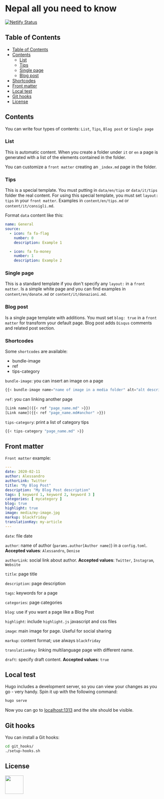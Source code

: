 # Nepal all you need to know 
[![Netlify Status](https://api.netlify.com/api/v1/badges/d51b252f-b108-4cbe-9511-ac2773c3345f/deploy-status)](https://app.netlify.com/sites/nepal-allyouneedtoknow/deploys)

## Table of Contents

- [Table of Contents](#table-of-contents)
- [Contents](#contents)
    - [List](#list)
    - [Tips](#tips)
    - [Single page](#single-page)
    - [Blog post](#blog-post)
- [Shortcodes](#shortcodes)
- [Front matter](#front-matter)
- [Local test](#local-test)
- [Git hooks](#git-hooks)
- [License](#license)

## Contents
You can write four types of contents: `List`, `Tips`, `Blog post` or `Single page`  

### List
This is automatic content. 
When you create a folder under `it` or `en` a page is generated with a list of the elements contained in the folder.

You can customize a `front matter` creating an `_index.md` page in the folder.

### Tips
This is a special template.
You must putting in `data/en/tips` or `data/it/tips` folder the real content.
For using this special template, you must set `layout: tips` in your `front matter`.
Examples in `content/en/tips.md` or `content/it/consigli.md`.

Format `data` content like this:
```yaml
name: General
source:
  - icon: fa fa-flag
    number: 0
    description: Example 1

  - icon: fa fa-money
    number: 1
    description: Example 2
```

### Single page
This is a standard template if you don't specify any `layout:` in a `front matter`.
Is a simple white page and you can find examples in `content/en/donate.md` or `content/it/donazioni.md`.

### Blog post
Is a single page template with additions.
You must set `blog: true` in a `front matter` for transform your default page.
Blog post adds `Disqus` comments and related post section.

### Shortcodes
Some `shortcodes` are available:

+ bundle-image
+ ref
+ tips-category

`bundle-image`: you can insert an image on a page
```js
{{< bundle-image name="name of image in a media folder" alt="alt description" caption="caption description" >}}
```

`ref`: you can linking another page 
```js
[Link name]({{< ref "page_name.md" >}})
[Link name]({{< ref "page_name.md#anchor" >}})
```

`tips-category`: print a list of category tips
```js
{{< tips-category "page_name.md" >}}
```

## Front matter
`Front matter` example:

```yaml
---
date: 2020-02-11
author: Alessandro
authorLink: Twitter
title: "My Blog Post"
description: "My Blog Post description"
tags: [ keyword 1, keyword 2, keyword 3 ]
categories: [ mycategory ]
blog: true
highlight: true
image: media/my-image.jpg
markup: blackfriday
translationKey: my-article
---
```

`date`: file date

`author`: name of author (`params.author[Author name]`) in a `config.toml`. **Accepted values**: `Alessandro`, `Denise` 

`authorLink`: social link about author. **Accepted values**: `Twitter`, `Instagram`, `Website`

`title`: page title

`description`: page description

`tags`: keywords for a page

`categories`: page categories

`blog`: use if you want a page like a Blog Post

`highlight`: include `highlight.js` javascript and css files

`image`: main image for page. Useful for social sharing

`markup`: content format; use always `blackfriday`

`translationKey`: linking multilanguage page with different name. 

`draft`: specify draft content. **Accepted values**: `true`

## Local test
Hugo includes a development server, so you can view your changes as you go -
very handy. Spin it up with the following command:

``` sh
hugo serve
```

Now you can go to [localhost:1313][local] and the site should be visible.

## Git hooks

You can install a Git hooks:

``` sh
cd git_hooks/
./setup-hooks.sh
```

## License
<p>
  <a href="./LICENSE"><img src="https://upload.wikimedia.org/wikipedia/commons/thumb/0/0c/MIT_logo.svg/642px-MIT_logo.svg.png" height="60px"></a>
</p>

[local]: http://localhost:1313/
